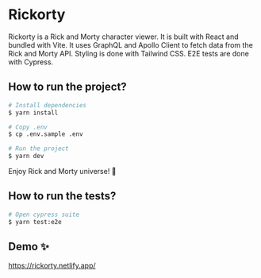 # Rickorty

Rickorty is a Rick and Morty character viewer.
It is built with React and bundled with Vite.
It uses GraphQL and Apollo Client to fetch data from the Rick and Morty API. 
Styling is done with Tailwind CSS.
E2E tests are done with Cypress.

## How to run the project?

```bash
# Install dependencies
$ yarn install

# Copy .env
$ cp .env.sample .env

# Run the project
$ yarn dev
```

Enjoy Rick and Morty universe! 🚀

## How to run the tests?
```bash
# Open cypress suite
$ yarn test:e2e
```

## Demo ✨

https://rickorty.netlify.app/